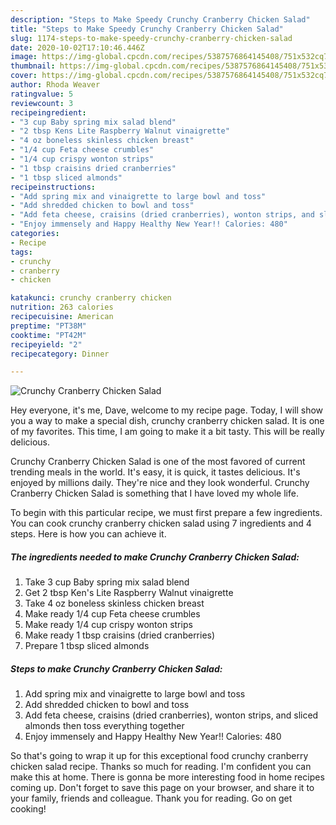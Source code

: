 ```yaml
---
description: "Steps to Make Speedy Crunchy Cranberry Chicken Salad"
title: "Steps to Make Speedy Crunchy Cranberry Chicken Salad"
slug: 1174-steps-to-make-speedy-crunchy-cranberry-chicken-salad
date: 2020-10-02T17:10:46.446Z
image: https://img-global.cpcdn.com/recipes/5387576864145408/751x532cq70/crunchy-cranberry-chicken-salad-recipe-main-photo.jpg
thumbnail: https://img-global.cpcdn.com/recipes/5387576864145408/751x532cq70/crunchy-cranberry-chicken-salad-recipe-main-photo.jpg
cover: https://img-global.cpcdn.com/recipes/5387576864145408/751x532cq70/crunchy-cranberry-chicken-salad-recipe-main-photo.jpg
author: Rhoda Weaver
ratingvalue: 5
reviewcount: 3
recipeingredient:
- "3 cup Baby spring mix salad blend"
- "2 tbsp Kens Lite Raspberry Walnut vinaigrette"
- "4 oz boneless skinless chicken breast"
- "1/4 cup Feta cheese crumbles"
- "1/4 cup crispy wonton strips"
- "1 tbsp craisins dried cranberries"
- "1 tbsp sliced almonds"
recipeinstructions:
- "Add spring mix and vinaigrette to large bowl and toss"
- "Add shredded chicken to bowl and toss"
- "Add feta cheese, craisins (dried cranberries), wonton strips, and sliced almonds then toss everything together"
- "Enjoy immensely and Happy Healthy New Year!! Calories: 480"
categories:
- Recipe
tags:
- crunchy
- cranberry
- chicken

katakunci: crunchy cranberry chicken 
nutrition: 263 calories
recipecuisine: American
preptime: "PT38M"
cooktime: "PT42M"
recipeyield: "2"
recipecategory: Dinner

---
```



![Crunchy Cranberry Chicken Salad](https://img-global.cpcdn.com/recipes/5387576864145408/751x532cq70/crunchy-cranberry-chicken-salad-recipe-main-photo.jpg)

Hey everyone, it's me, Dave, welcome to my recipe page. Today, I will show you a way to make a special dish, crunchy cranberry chicken salad. It is one of my favorites. This time, I am going to make it a bit tasty. This will be really delicious.

Crunchy Cranberry Chicken Salad is one of the most favored of current trending meals in the world. It's easy, it is quick, it tastes delicious. It's enjoyed by millions daily. They're nice and they look wonderful. Crunchy Cranberry Chicken Salad is something that I have loved my whole life.




To begin with this particular recipe, we must first prepare a few ingredients. You can cook crunchy cranberry chicken salad using 7 ingredients and 4 steps. Here is how you can achieve it.

<!--inarticleads1-->

##### The ingredients needed to make Crunchy Cranberry Chicken Salad:

1. Take 3 cup Baby spring mix salad blend
1. Get 2 tbsp Ken&#39;s Lite Raspberry Walnut vinaigrette
1. Take 4 oz boneless skinless chicken breast
1. Make ready 1/4 cup Feta cheese crumbles
1. Make ready 1/4 cup crispy wonton strips
1. Make ready 1 tbsp craisins (dried cranberries)
1. Prepare 1 tbsp sliced almonds




<!--inarticleads2-->

##### Steps to make Crunchy Cranberry Chicken Salad:

1. Add spring mix and vinaigrette to large bowl and toss
1. Add shredded chicken to bowl and toss
1. Add feta cheese, craisins (dried cranberries), wonton strips, and sliced almonds then toss everything together
1. Enjoy immensely and Happy Healthy New Year!! Calories: 480




So that's going to wrap it up for this exceptional food crunchy cranberry chicken salad recipe. Thanks so much for reading. I'm confident you can make this at home. There is gonna be more interesting food in home recipes coming up. Don't forget to save this page on your browser, and share it to your family, friends and colleague. Thank you for reading. Go on get cooking!
